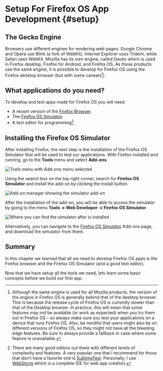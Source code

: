 # Setup For Firefox OS App Development {#setup}

## The Gecko Engine
Browsers use different engines for rendering web pages: Google Chrome and Opera use Blink (a fork of WebKit), Internet Explorer uses Trident, while Safari uses WebKit. Mozilla has its own engine, called Gecko which is used in Firefox desktop, Firefox for Android, and Firefox OS. As these products use the same engine, it is possible to develop for Firefox OS using the Firefox desktop browser (but with some caveats[^engines]).

[^engines]: Although the same engine is used for all Mozilla products, the version of the engine in Firefox OS is generally behind that of the desktop browser. This is because the release cycle of Firefox OS is currently slower than that of the Desktop browser. In practice, this will mean that some features may not be available (or work as expected) when you try them out in Firefox OS - so always make sure you test your applications on a device that runs Firefox OS. Also, be mindful that users might also be on different versions of Firefox OS, so they might not have all the bleeding edge features. Be sure to always provide a fallback in case where some feature is unavailable.

## What applications do you need?

To develop and test apps made for Firefox OS you will need:

 * A recent version of the [Firefox Browser](http://getfirefox.com).
 * The [Firefox OS Simulator](https://addons.mozilla.org/en-US/firefox/addon/firefox-os-simulator/). 
 * A text editor for programming[^editors].
 
[^editors]: There are many good editors out there with different levels of complexity and features. A very popular one that I recommend for those that don't have a favorite one is [SublimeText](http://sublimetext.com/). Personally, I use [WebStorm](http://www.jetbrains.com/webstorm/) which is a complete IDE for web app creation.
  
## Installing the Firefox OS Simulator

After installing Firefox, the next step is the installation of the Firefox OS Simulator that will be used to test our applications. With Firefox installed and running, go to the **Tools** menu and select **Add-ons**.

![*Tools* menu with *Add-ons* menu selected](images/originals/tools.png)

Using the search box on the top right corner, search for **Firefox OS Simulator** and install the add-on by clicking the Install button.

![Add-on manager showing the simulator add-on](images/originals/addons-simulator.png)

After the installation of the add-on, you will be able to access the simulator by going to the menu **Tools -> Web Developer -> Firefox OS Simulator**. 

![Where you can find the simulator after is installed](images/originals/tools-web-developer-simulator.png)

Alternatively, you can navigate to the [Firefox OS Simulator](https://addons.mozilla.org/en-US/firefox/addon/firefox-os-simulator/) Add-ons page, and download the simulator from there. 

## Summary

In this chapter we learned that all we need to develop Firefox OS apps is the Firefox browser and the Firefox OS Simulator (and a good text editor).

Now that we have setup all the tools we need, lets learn some basic concepts before we build our first app.
